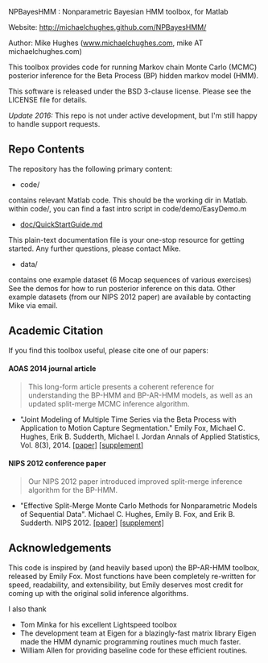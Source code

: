 NPBayesHMM : Nonparametric Bayesian HMM toolbox, for Matlab

Website: http://michaelchughes.github.com/NPBayesHMM/

Author:  Mike Hughes (www.michaelchughes.com, mike AT michaelchughes.com)

This toolbox provides code for running Markov chain Monte Carlo (MCMC) posterior inference for the Beta Process (BP) hidden markov model (HMM).

This software is released under the BSD 3-clause license. Please see the LICENSE file for details.

*Update 2016:* This repo is not under active development, but I'm still happy to handle support requests.

## Repo Contents

The repository has the following primary content:

* code/

contains relevant Matlab code. This should be the working dir in Matlab. within code/, you can find a fast intro script in code/demo/EasyDemo.m

* [doc/QuickStartGuide.md](doc/QuickStartGuide.md)

This plain-text documentation file is your one-stop resource for getting started. Any further questions, please contact Mike.

* data/ 

contains one example dataset (6 Mocap sequences of various exercises)
See the demos for how to run posterior inference on this data. 
Other example datasets (from our NIPS 2012 paper) are available by contacting Mike via email.
      
## Academic Citation

If you find this toolbox useful, please cite one of our papers:


#### AOAS 2014 journal article

> This long-form article presents a coherent reference for understanding the BP-HMM and BP-AR-HMM models, as well as an updated split-merge MCMC inference algorithm.

* "Joint Modeling of Multiple Time Series via the Beta Process with Application to Motion Capture Segmentation."
Emily Fox, Michael C. Hughes, Erik B. Sudderth, Michael I. Jordan
Annals of Applied Statistics, Vol. 8(3), 2014.
[[paper]](http://michaelchughes.com/papers/FoxHughesSudderthJordan_AOAS_2014.pdf)
[[supplement]](http://michaelchughes.com/papers/FoxHughesSudderthJordan_AOAS_2014_supplement.pdf)


#### NIPS 2012 conference paper

> Our NIPS 2012 paper introduced improved split-merge inference algorithm for the BP-HMM.

* "Effective Split-Merge Monte Carlo Methods for Nonparametric Models of Sequential Data". 
Michael C. Hughes, Emily B. Fox, and Erik B. Sudderth.
NIPS 2012.
[[paper]](http://michaelchughes.com/papers/HughesFoxSudderth_NIPS_2012.pdf)
[[supplement]](http://michaelchughes.com/papers/HughesFoxSudderth_NIPS_2012_supplement.pdf)


## Acknowledgements

This code is inspired by (and heavily based upon) the
BP-AR-HMM toolbox, released by Emily Fox. Most functions have been completely 
re-written for speed, readability, and extensibility, but Emily deserves most
credit for coming up with the original solid inference algorithms.

I also thank 

* Tom Minka for his excellent Lightspeed toolbox
* The development team at Eigen for a blazingly-fast matrix library
Eigen made the HMM dynamic programming routines much much faster. 
* William Allen for providing baseline code for these efficient routines.
